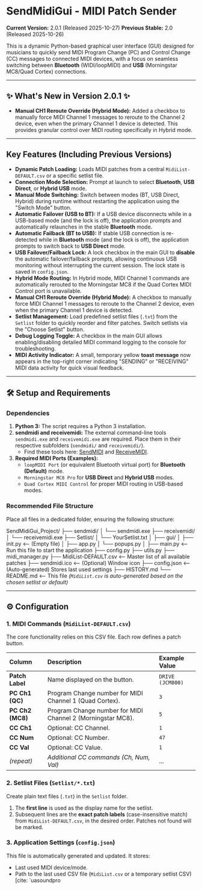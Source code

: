 # SendMidiGui - MIDI Patch Sender

**Current Version:** 2.0.1 (Released 2025-10-27)
**Previous Stable:** 2.0 (Released 2025-10-26)

This is a dynamic Python-based graphical user interface (GUI) designed for musicians to quickly send MIDI Program Change (PC) and Control Change (CC) messages to connected MIDI devices, with a focus on seamless switching between **Bluetooth** (WIDI/loopMIDI) and **USB** (Morningstar MC8/Quad Cortex) connections.

---

## ✨ What's New in Version 2.0.1 ✨

* **Manual CH1 Reroute Override (Hybrid Mode):** Added a checkbox to manually force MIDI Channel 1 messages to reroute to the Channel 2 device, even when the primary Channel 1 device is detected. This provides granular control over MIDI routing specifically in Hybrid mode.

---

## Key Features (Including Previous Versions)

* **Dynamic Patch Loading:** Loads MIDI patches from a central `MidiList-DEFAULT.csv` or a specific setlist file.
* **Connection Mode Selection:** Prompt at launch to select **Bluetooth**, **USB Direct**, or **Hybrid USB** mode.
* **Manual Mode Switching:** Switch between modes (BT, USB Direct, Hybrid) during runtime without restarting the application using the "Switch Mode" button.
* **Automatic Failover (USB to BT):** If a USB device disconnects while in a USB-based mode (and the lock is off), the application prompts and automatically relaunches in the stable **Bluetooth** mode.
* **Automatic Failback (BT to USB):** If stable USB connection is re-detected while in **Bluetooth** mode (and the lock is off), the application prompts to switch back to **USB Direct** mode.
* **USB Failover/Failback Lock:** A lock checkbox in the main GUI to **disable** the automatic failover/failback prompts, allowing continuous USB monitoring without interrupting the current session. The lock state is saved in `config.json`.
* **Hybrid Mode Routing:** In Hybrid mode, MIDI Channel 1 commands are automatically rerouted to the Morningstar MC8 if the Quad Cortex MIDI Control port is unavailable.
* **Manual CH1 Reroute Override (Hybrid Mode):** A checkbox to manually force MIDI Channel 1 messages to reroute to the Channel 2 device, even when the primary Channel 1 device is detected.
* **Setlist Management:** Load predefined setlist files (`.txt`) from the `Setlist` folder to quickly reorder and filter patches. Switch setlists via the "Choose Setlist" button.
* **Debug Logging Toggle:** A checkbox in the main GUI allows enabling/disabling detailed MIDI command logging to the console for troubleshooting.
* **MIDI Activity Indicator:** A small, temporary yellow **toast message** now appears in the top-right corner indicating "SENDING" or "RECEIVING" MIDI data activity for quick visual feedback.

---

## 🛠️ Setup and Requirements

### Dependencies

1.  **Python 3:** The script requires a Python 3 installation.
2.  **sendmidi and receivemidi:** The external command-line tools `sendmidi.exe` and `receivemidi.exe` are required. Place them in their respective subfolders (`sendmidi/` and `receivemidi/`).
    * Find these tools here: [SendMIDI](https://github.com/gbevin/SendMIDI) and [ReceiveMIDI](https://github.com/gbevin/ReceiveMIDI).
3.  **Required MIDI Ports (Examples):**
    * `loopMIDI Port` (or equivalent Bluetooth virtual port) for **Bluetooth (Default)** mode.
    * `Morningstar MC8 Pro` for **USB Direct** and **Hybrid USB** modes.
    * `Quad Cortex MIDI Control` for proper MIDI routing in USB-based modes.

### Recommended File Structure

Place all files in a dedicated folder, ensuring the following structure:

SendMidiGui_Project/ ├── sendmidi/ │ └── sendmidi.exe ├── receivemidi/ │ └── receivemidi.exe ├── Setlist/ │ └── YourSetlist.txt │ ├── gui/ │ ├── init.py <-- (Empty file) │ ├── app.py │ └── popups.py │ ├── main.py <-- Run this file to start the application ├── config.py ├── utils.py ├── midi_manager.py ├── MidiList-DEFAULT.csv <-- Master list of all available patches ├── sendmidi.ico <-- (Optional) Window icon ├── config.json <-- (Auto-generated) Stores last used settings ├── HISTORY.md └── README.md <-- This file
*(`MidiList.csv` is auto-generated based on the chosen setlist or default)*

---

## ⚙️ Configuration

### 1. MIDI Commands (`MidiList-DEFAULT.csv`)

The core functionality relies on this CSV file. Each row defines a patch button.

| Column          | Description                                               | Example Value    |
| :-------------- | :-------------------------------------------------------- | :--------------- |
| **Patch Label** | Name displayed on the button.                             | `DRIVE (JCM800)` |
| **PC Ch1 (QC)** | Program Change number for MIDI Channel 1 (Quad Cortex).   | `3`              |
| **PC Ch2 (MC8)**| Program Change number for MIDI Channel 2 (Morningstar MC8). | `5`              |
| **CC Ch1** | Optional: CC Channel.                                     | `1`              |
| **CC Num** | Optional: CC Number.                                      | `47`             |
| **CC Val** | Optional: CC Value.                                       | `1`              |
| *(repeat)* | *Additional CC commands (Ch, Num, Val)* | ...              |

### 2. Setlist Files (`Setlist/*.txt`)

Create plain text files (`.txt`) in the `Setlist` folder.

1.  The **first line** is used as the display name for the setlist.
2.  Subsequent lines are the **exact patch labels** (case-insensitive match) from `MidiList-DEFAULT.csv`, in the desired order. Patches not found will be marked.

### 3. Application Settings (`config.json`)

This file is automatically generated and updated. It stores:
* Last used MIDI device/mode.
* Path to the last used CSV file (`MidiList.csv` or a temporary setlist CSV) [cite: `uasoundpro